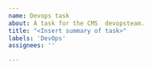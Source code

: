 ```yaml
---
name: Devops task
about: A task for the CMS  devopsteam.
title: "<Insert summary of task>"
labels: 'DevOps'
assignees: ''

---
```



